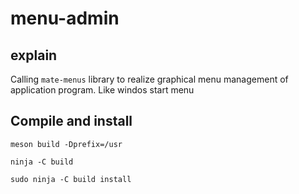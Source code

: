 # menu-admin

## explain
Calling ```mate-menus``` library to realize graphical menu management of application program. Like windos start menu

## Compile and install

```
meson build -Dprefix=/usr

ninja -C build

sudo ninja -C build install
```
